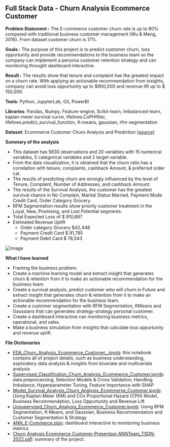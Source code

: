 ## Full Stack Data - Churn Analysis Ecommerce Customer

**Problem Statement :**
The E-commerce customer churn rate is up to 80% compared with traditional business customer management (Wu & Meng, 2016). From dataset customer churn is 17%.

**Goals :**
The purpose of this project is to predict customer churn, loss opportunity and provide recommendations to the business team so the company can implement a persona customer retention strategy and can monitoring throught dashboard interactive.

**Result :**
The results show that tenure and complaint has the greatest impact on a churn rate. With applying an actionable recommendation from insights, company can avoid loss oppurtunity up to $900,000 and revenue lift up to $ 150,000.

**Tools**: Python, JupyterLab, Git, PowerBI

**Libraries**: Pandas, Numpy, Feature-engine, Scikit-learn, Imbalanced-learn, kaplan-meier survival curve, lifelines.CoPHfilter, lifelines.predict_survival_function, K-means, gaussian, rfm-segmentation

**Dataset**: Ecommerce Customer Churn Analysis and Prediction [[source]](https://www.kaggle.com/ankitverma2010/ecommerce-customer-churn-analysis-and-prediction)

**Summary of the analysis**
* This dataset has 5630 observations and 20 variables with 15 numerical variables, 5 categorical variables and 2 target variable.
* From the data visualization, it is obtained that the churn ratio has a correlation with tenure, complaints, cashback Amount, & preferred order cat.
* The results of predicting churn are strongly influenced by the level of Tenure, Complaint, Number of Addresses, and cashback Amount.
* The results of the Survival Analysis, the customer has the greatest survival chance in No Complain, Marital Status Married, Payment Mode Credit Card, Order Category Grocery.
* RFM Segmentation results show priority customer treatment in the Loyal, New, Promising, and Lost Potential segments. 
* Total Expected Loss of $ 910,687
* Estimated Revenue Uplift
  *  Order category Grocery $42,448
  *  Payment Credit Card $ 91,785 
  *  Payment Debit Card $ 78,543

![image](https://user-images.githubusercontent.com/108534539/206370164-cb8e97d4-f39f-48d1-9a86-2d8e265f25a5.png)


**What I have learned**
* Framing the business problem. 
* Create a machine learning model and extract insight that generates churn & retention from it to make an actionable recommendation for the business team.
* Create a survival analysis, predict customer who will churn in Future and extract insight that generates churn & retention from it to make an actionable recommendation for the business team.
* Create a customer segmentation with RFM Segmentation, KMeans and Gaussians that can generates strategy-strategy personal customer. 
* Create a dashboard interactive can monitoring business metrics, operational, and sales.
* Make a business simulation from insights that calculate loss oppurtunity and revenue uplift.

**File Dictionaries**
* [EDA_Churn_Analysis_Ecommerce_Customer_.ipynb](https://github.com/archie-cm/Churn-Analysis-Ecommerce-Customer/blob/main/EDA_Churn_Analysis_Ecommerce_Customer_.ipynb): this notebook contains all of project details, such as business understanding, exploratory data analysis & insights from bivariate and multivariate analysis
* [Supervised_Classification_Churn_Analysis_Ecommerce_Customer.ipynb](https://github.com/archie-cm/Churn-Analysis-Ecommerce-Customer/blob/main/Supervised_Classification_Churn_Analysis_Ecommerce_Customer.ipynb): data preprocessing, Selection Models & Cross Validation, Handling Imbalance, 
Hyperparameter Tuning, Feature Importance with SHAP
* [Model_Survival_Analysis_Churn_Analysis_Ecommerse_Customer.ipynb](https://github.com/archie-cm/Churn-Analysis-Ecommerce-Customer/blob/main/Model_Survival_Analysis_Churn_Analysis_Ecommerse_Customer.ipynb): Using Kaplan-Meier (KM) and COx Proportional Hazard (CPH) Model, Business Recommendation, Loss Oppurtunity and Revenue Lift
* [Unsupervised_Churn_Analysis_Ecommerce_Customer.ipynb](https://github.com/archie-cm/Churn-Analysis-Ecommerce-Customer/blob/main/Unsupervised_Churn_Analysis_Ecommerce_Customer.ipynb): Using RFM Segmentation, K-Means, and Gaussian, Business Recommendation and Customer Segmentation & Strategy
* [ANN_E-Commerce.pbix](https://github.com/archie-cm/Churn-Analysis-Ecommerce-Customer/blob/main/ANN_E-Commerce.pbix): dashboard interactive to monitoring business metrics
* [Churn Analysis Ecommerce Customer-Presentasi-ANNTeam_TSDN-2022.pdf](https://github.com/archie-cm/Churn-Analysis-Ecommerce-Customer/blob/main/Churn%20Analysis%20Ecommerce%20Customer-Presentasi-ANNTeam_TSDN-2022.pdf): summary of the project.
